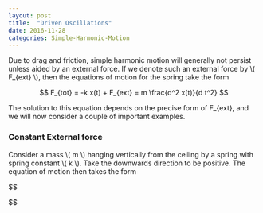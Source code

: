 ```yaml
---
layout: post
title:  "Driven Oscillations"
date: 2016-11-28
categories: Simple-Harmonic-Motion
---
```


Due to drag and friction, simple harmonic motion will generally not persist unless aided by an external force. If we denote such an external force by \\( F_{ext} \\), then the equations of motion for the spring take the form

$$
  F_{tot} = -k x(t) + F_{ext} = m \frac{d^2 x(t)}{d t^2}
$$

The solution to this equation depends on the precise form of F_{ext}, and we will now consider a couple of important examples.

### Constant External force

Consider a mass \\( m \\) hanging vertically from the ceiling by a spring with spring constant \\( k \\). Take the downwards direction to be positive. The equation of motion then takes the form

$$

$$
